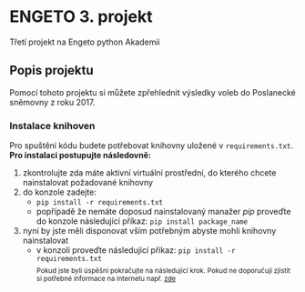 # ENGETO 3. projekt
Třetí projekt na Engeto python Akademii 

## Popis projektu
Pomocí tohoto projektu si můžete zpřehlednit výsledky voleb do Poslanecké sněmovny z roku 2017.

### Instalace knihoven
Pro spuštění kódu budete potřebovat knihovny uložené v ``` requirements.txt ```. **Pro instalaci postupujte následovně:**

1. zkontrolujte zda máte aktivní virtuální prostřední, do kterého chcete nainstalovat požadované knihovny
2. do konzole zadejte:
    -  ```pip install -r requirements.txt```
    -  popřípadě že nemáte doposud nainstalovaný manažer *pip* proveďte do konzole následující příkaz: ```pip install package_name```
3. nyní by jste měli disponovat vším potřebným abyste mohli knihovny nainstalovat
    - v konzoli proveďte následující přikaz: ```pip install -r requirements.txt```     
    <sub>Pokud jste byli úspěšní pokračujte na následující krok. Pokud ne doporučuji zjistit si potřebné informace na internetu např. [zde](https://stackoverflow.com/)</sub>
